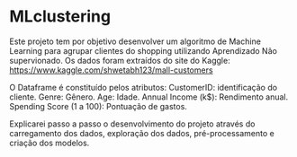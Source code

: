 # MLclustering
Este projeto tem por objetivo desenvolver um algoritmo de Machine Learning para agrupar clientes do shopping utilizando Aprendizado Não supervionado.
Os dados foram extraídos do site do Kaggle: 
https://www.kaggle.com/shwetabh123/mall-customers

O Dataframe é constituído pelos atributos:
CustomerID: identificação do cliente.
Genre: Gênero.
Age: Idade.
Annual Income (k$): Rendimento anual.
Spending Score (1 a 100): Pontuação de gastos.

Explicarei passo a passo o desenvolvimento do projeto através do carregamento dos dados, exploração dos dados, pré-processamento e criação dos modelos.
